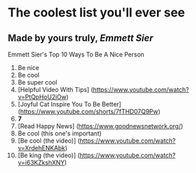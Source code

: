 # The coolest list you'll ever see
## Made by yours truly, *Emmett Sier*
Emmett Sier's Top 10 Ways To Be A Nice Person
1. Be nice
2. Be cool
3. Be super cool
4. [Helpful Video With Tips] (https://www.youtube.com/watch?v=PtQpHoU2iOw)
5. [Joyful Cat Inspire You To Be Better] (https://www.youtube.com/shorts/7fTHD07Q9Pw)
6. **7**
7. [Read Happy News] (https://www.goodnewsnetwork.org/)
8. Be cool (this one's important)
9. [Be cool (the video)] (https://www.youtube.com/watch?v=XrdehENKAbk)
10. [Be king (the video)] (https://www.youtube.com/watch?v=i63KZkshXNY)
